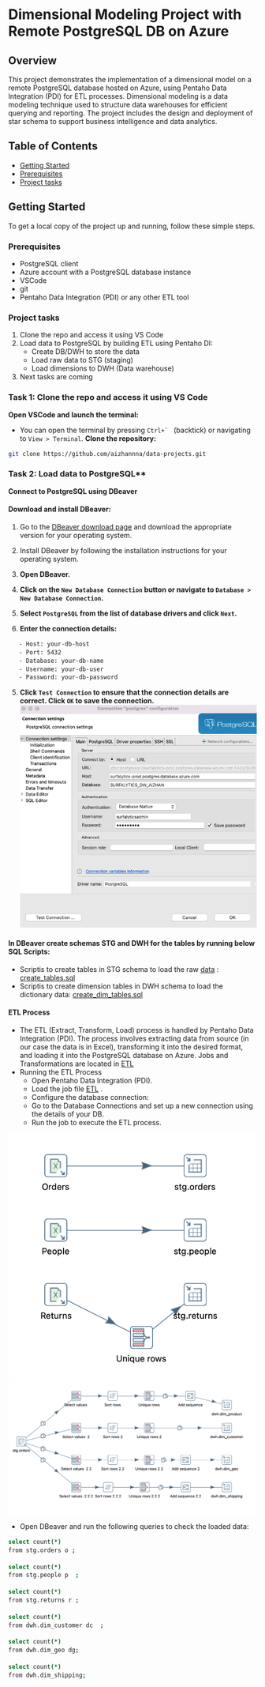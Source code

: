 # Dimensional Modeling Project with Remote PostgreSQL DB on Azure

## Overview
This project demonstrates the implementation of a dimensional model on a remote PostgreSQL database hosted on Azure, using Pentaho Data Integration (PDI) for ETL processes. Dimensional modeling is a data modeling technique used to structure data warehouses for efficient querying and reporting. The project includes the design and deployment of star schema to support business intelligence and data analytics.

## Table of Contents
- [Getting Started](#getting-started)
- [Prerequisites](#prerequisites)
- [Project tasks](#project-tasks)

## Getting Started
To get a local copy of the project up and running, follow these simple steps.

### Prerequisites
- PostgreSQL client
- Azure account with a PostgreSQL database instance
- VSCode
- git
- Pentaho Data Integration (PDI) or any other ETL tool

### Project tasks
1. Clone the repo and access it using VS Code
2. Load data to PostgreSQL by building ETL using Pentaho DI:
   - Create DB/DWH to store the data
   - Load raw data to STG (staging)
   - Load dimensions to DWH (Data warehouse)
3. Next tasks are coming


### Task 1: Clone the repo and access it using VS Code
   **Open VSCode and launch the terminal:**
   - You can open the terminal by pressing ``Ctrl+` `` (backtick) or navigating to `View > Terminal`.
   **Clone the repository:**
   ```bash
   git clone https://github.com/aizhannna/data-projects.git
   ```

### Task 2: Load data to PostgreSQL**
  **Connect to PostgreSQL using DBeaver**
   #### Download and install DBeaver:
   1. Go to the [DBeaver download page](https://dbeaver.io/download/) and download the appropriate version for your operating system.
   2. Install DBeaver by following the installation instructions for your operating system.

   1. **Open DBeaver.**
   2. **Click on the `New Database Connection` button or navigate to `Database > New Database Connection`.**
   3. **Select `PostgreSQL` from the list of database drivers and click `Next`.**
   4. **Enter the connection details:**
   ```bash
      - Host: your-db-host
      - Port: 5432
      - Database: your-db-name
      - Username: your-db-user
      - Password: your-db-password
   ```
   5. **Click `Test Connection` to ensure that the connection details are correct. Click `OK` to save the connection.**
   ![alt text](image.png)

   #### In DBeaver create schemas STG and DWH for the tables by running below SQL Scripts:
   - Scriptis to create tables in STG schema to load the raw [data](./data) : [create_tables.sql](./SQL/create_tables.sql) 
   - Scriptis to create dimension tables in DWH schema to load the dictionary data: [create_dim_tables.sql](./SQL/create_dim_tables.sql) 
   #### ETL Process
   - The ETL (Extract, Transform, Load) process is handled by Pentaho Data Integration (PDI). The process involves extracting data from source (in our case the data is in Excel), transforming it into the desired format, and loading it into the PostgreSQL database on Azure. Jobs and Transformations are located in [ETL](./ETL) 
   - Running the ETL Process
      - Open Pentaho Data Integration (PDI).
      - Load the job file [ETL](./ETL/superstore_workflow_job.kjb) .
      - Configure the database connection:
      - Go to the Database Connections and set up a new connection using the details of your DB.
      - Run the job to execute the ETL process.
   
   ![alt text](image-2.png)
   ![alt text](image-3.png)

   - Open DBeaver and run the following queries to check the loaded data:
   ```bash
   select count(*)
   from stg.orders o ;

   select count(*)
   from stg.people p  ;
   
   select count(*)
   from stg.returns r ;

   select count(*)
   from dwh.dim_customer dc  ;

   select count(*)
   from dwh.dim_geo dg; 

   select count(*)
   from dwh.dim_shipping;
   ```